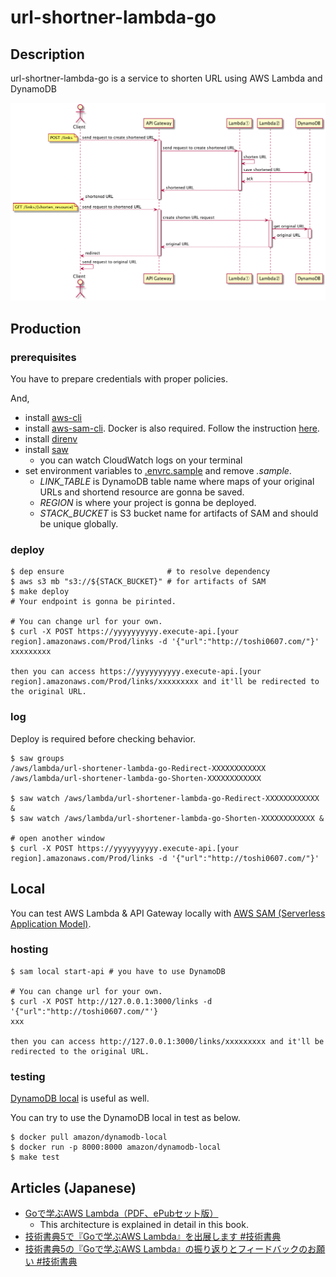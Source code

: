 url-shortner-lambda-go
====

## Description
url-shortner-lambda-go is a service to shorten URL using AWS Lambda and DynamoDB

![sequence](./images/sequence.png)


## Production

### prerequisites

You have to prepare credentials with proper policies.

And,

* install [aws-cli](https://github.com/aws/aws-cli)
* install [aws-sam-cli](https://github.com/awslabs/aws-sam-cli). Docker is also required. Follow the instruction [here](https://github.com/awslabs/aws-sam-cli#installation).
* install [direnv](https://github.com/direnv/direnv)
* install [saw](https://github.com/TylerBrock/saw)
  * you can watch CloudWatch logs on your terminal
* set environment variables to [.envrc.sample](./.envrc.sample) and remove *.sample*.
  * *LINK_TABLE* is DynamoDB table name where maps of your original URLs and shortend resource are gonna be saved. 
  * *REGION* is where your project is gonna be deployed. 
  * *STACK_BUCKET* is S3 bucket name for artifacts of SAM and should be unique globally.

### deploy

```
$ dep ensure                       # to resolve dependency
$ aws s3 mb "s3://${STACK_BUCKET}" # for artifacts of SAM
$ make deploy
# Your endpoint is gonna be pirinted.

# You can change url for your own.
$ curl -X POST https://yyyyyyyyyy.execute-api.[your region].amazonaws.com/Prod/links -d '{"url":"http://toshi0607.com/"}'
xxxxxxxxx

then you can access https://yyyyyyyyyy.execute-api.[your region].amazonaws.com/Prod/links/xxxxxxxxx and it'll be redirected to the original URL.
```

### log

Deploy is required before checking behavior.

```
$ saw groups
/aws/lambda/url-shortener-lambda-go-Redirect-XXXXXXXXXXXX
/aws/lambda/url-shortener-lambda-go-Shorten-XXXXXXXXXXXX

$ saw watch /aws/lambda/url-shortener-lambda-go-Redirect-XXXXXXXXXXXX &
$ saw watch /aws/lambda/url-shortener-lambda-go-Shorten-XXXXXXXXXXXX &

# open another window
$ curl -X POST https://yyyyyyyyyy.execute-api.[your region].amazonaws.com/Prod/links -d '{"url":"http://toshi0607.com/"}'
```

## Local

You can test AWS Lambda & API Gateway locally with [AWS SAM (Serverless Application Model)](https://github.com/awslabs/serverless-application-model).

### hosting

```
$ sam local start-api # you have to use DynamoDB 

# You can change url for your own.
$ curl -X POST http://127.0.0.1:3000/links -d '{"url":"http://toshi0607.com/"'}
xxx

then you can access http://127.0.0.1:3000/links/xxxxxxxxx and it'll be redirected to the original URL.
```

### testing

[DynamoDB local](https://docs.aws.amazon.com/amazondynamodb/latest/developerguide/DynamoDBLocal.html) is useful as well.

You can try to use the DynamoDB local in test as below.

```
$ docker pull amazon/dynamodb-local
$ docker run -p 8000:8000 amazon/dynamodb-local
$ make test
```

## Articles (Japanese)

* [Goで学ぶAWS Lambda（PDF、ePubセット版）](https://toshi0607.booth.pm/items/1034858)
  * This architecture is explained in detail in this book.
* [技術書典5で『Goで学ぶAWS Lambda』を出展します #技術書典](http://toshi0607.com/programming/learning-aws-lambda-with-go/)
* [技術書典5の『Goで学ぶAWS Lambda』の振り返りとフィードバックのお願い #技術書典](http://toshi0607.com/event/review-of-tbf5/)
